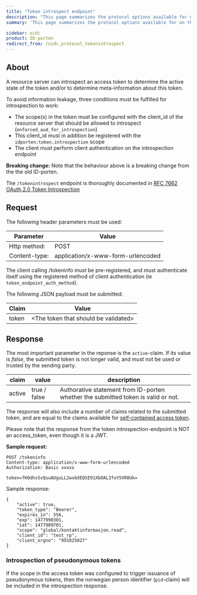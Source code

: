 ```yaml
---
title: "Token introspect endpoint"
description: "This page summarizes the protocol options available for on the token introspection endpoint for ID-porten"
summary: 'This page summarizes the protocol options available for on the token introspection endpoint for ID-porten'

sidebar: oidc
product: ID-porten
redirect_from: /oidc_protocol_tokenintrospect
---
```


## About

A resource server can introspect an access token to determine the active state of the token and/or to determine meta-information about this token.

To avoid information leakage, three conditions must be fulfilled for introspection to work:
  
  * The scope(s) in the token must be configured with the client_id of the resource server that should be allowed to introspect (`enforced_aud_for_introspection`)
  * This client_id must in addition be registered with the `idporten:token.introspection` scope
  * The client must perform client authentication on the introspection endpoint
  
**Breaking change:** Note that the behaviour above is a breaking change from the the old ID-porten.

The `/tokenintrospect` endpoint is thoroughly documented in [RFC 7662 OAuth 2.0 Token Introspection ](https://tools.ietf.org/html/rfc7662)


## Request

The following header parameters must be used:

| Parameter  | Value |
| --- | --- |
|Http method:|POST|
|Content-type:|application/x-www-form-urlencoded|

The client calling /tokeninfo must be pre-registered, and must authenticate itself using the registered method of client authentication (ie `token_endpoint_auth_method`).

The following JSON payload must be submitted:

| Claim  | Value |
| --- | --- |
|token|\<The token that should be validated\>|

## Response

The most important parameter in the reponse is the `active`-claim.  If its value is *false*, the submitted token is not longer valid, and must not be used or trusted by the sending party.


| claim | value | description |
| --- | --- | --- |
| active | true / false | Authorative statement from ID-porten whether the submitted token is valid or not. |

The response will also include a number of claims related to the submitted token, and are equal to the claims available for [self-contained access token]({{site.baseurl}}/docs/idporten/oidc/oidc_protocol_token#by-value--self-contained-access-token).

Please note that the response from the token introspection-endpoint is NOT an access_token, even though it is a JWT.


**Sample request:**

```
POST /tokeninfo
Content-type: application/x-www-form-urlencoded
Authorization: Basic xxxxx

token=fK0dhs5vQsuAUguLL2wxbXEQSE91XbOAL3foY5VR0Uk=
```

Sample response:

```
{
    "active": true,
    "token_type": "Bearer",
    "expires_in": 556,
    "exp": 1477990301,
    "iat": 1477989701,
    "scope": "global/kontaktinformasjon.read",
    "client_id": "test_rp",
    "client_orgno": "991825827"
}
```

### Introspection of pseudonymous tokens

If the scope in the access token was configured to trigger issuance of pseudonymous tokens, then the norwegian person identifier (`pid`-claim) will be included in the introspection response.